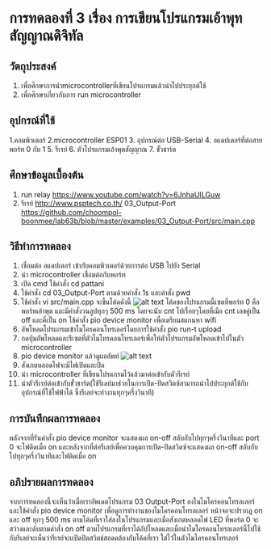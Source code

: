 # การทดลองที่ 3 เรื่อง การเขียนโปรแกรมเอ้าพุทสัญญาณดิจิทัล
## วัตถุประสงค์
1. เพื่อศึกษาการนำmicrocontrollerที่เขียนโปรแกรมแล้วนำไปประยุกต์ใช้
2. เพื่อศึกษาเกี่ยวกับการ run microcontroller
## อุปกรณ์ที่ใช้
1.คอมพิวเตอร์
2.microcontroller ESP01
3. อุปกรณ์ต่อ USB-Serial
4. อแดปเตอร์ที่ต่อสายพอร์ท 0 กับ 1
5. รีเรย์
6. ตัวโปรแกรมเอ้าพุตสัญญาณ
7. ขั้วชาร์ต
## ศึกษาข้อมูลเบื้องต้น
1. run relay https://www.youtube.com/watch?v=6JnhaUILGuw
2. รีเรย์ http://www.psptech.co.th/
03_Output-Port https://github.com/choompol-boonmee/lab63b/blob/master/examples/03_Output-Port/src/main.cpp
## วิธีทำการทดลอง
1. เชื่อมต่อ อแดปเตอร์ เข้ากับคอมพิวเตอร์ด้วยการต่อ USB ไปยัง Serial
2. นำ microcontroller เชื่อมต่อกับพอร์ท
3. เปิด cmd ใช้คำสั่ง cd pattani
4. ใช้คำสั่ง cd 03_Output-Port ตามด้วยคำสั่ง 1s และคำสั่ง pwd
5. ใช้คำสั่ง vi src/main.cpp จะขึ้นโค้ดดังนี้
![alt text](https://cdn.discordapp.com/attachments/823124660014940180/824293373791174778/Screenshot_2021-03-24_214700.jpg)
โค้ดของโปรแกรมนี้เซตที่พอร์ท 0 คือ พอร์ทเอ้าพุต และมีคำสั่งวนลูปทุกๆ 500 ms โดยจะนับ cnt ไปเรื่อยๆโดยที่เมือ cnt เลขคู่เป็น off และคี่เป็น on ใช้คำสั่ง pio device monitor เพื่อเตรียมสแกนหา wifi
6. อัพโหลดโปรแกรมเข้าไมโครคอนโทรเลอร์โดยการใช้คำสั่ง pio run-t upload
7. กดปุ่มอัพโหลดและรีเซตที่ตัวไมโทรคอนโทรเลอร์เพื่อให้ตัวโปรแกรมอัพโหลดเข้าไปในตัว microcontroller
8. pio device monitor แล้วดูผลลัพท์
![alt text](https://cdn.discordapp.com/attachments/663373978848591875/824231048232697906/112264361-5c3d2100-8ca3-11eb-8945-d37c9caffd7d.png)
9.  สังเกตหลอดไฟจะมีไฟเปิดและปิด
10. นำ microcontroller ที่เขียนโปรแกรมไว้แล้วมาต่อเข้ากับตัวรีเรย์
11. นำตัวรีเรย์ต่อเข้ากับขั้วชาร์ต(ใช้รีเลย์มาช่วยในการเปิด-ปิดสวิตซ์สามารถนำไปประยุกต์ใช้กับอุปกรณ์ที่ใช้ไฟฟ้าได้ ซึ่งรีเลย์จะทำงานทุกๆครึ่งวินาที)
## การบันทึกผลการทดลอง
หลังจากที่รันคำสั่ง
 pio device monitor จะแสดงผล on-off สลับกับไปทุกๆครึ่งวินาทีและ port 0 จะไฟติดเมื่อ on และหลังจากที่ต่อรีเลย์เพื่อควบคุมการเปิด-ปิดสวิตซ์จะแสดงผล on-off สลับกับไปทุกๆครึ่งวินาทีและไฟติดเมื่อ on
 ## อภิปรายผลการทดลอง
 จากการทดลองนี้จะเห็นว่าเมื่อเราอัพเดตโปรแกรม 03 Output-Port ลงในไมโครคอนโทรลเลอร์และใช้คำสั่ง pio device monitor เพื่อดูการทำงานของไมโครคอนโทรลเลอร์ หน้าจอจะปรากฎ on และ off ทุกๆ 500 ms ตามโค้ดที่เราใส่ลงในโปรแกรมและเมื่อสังเกตหลอดไฟ LED ที่พอร์ต 0 จะสว่างและดับตามคำสั่ง on off ตามโปรแกรมที่เราได้อัปโหลดและเมื่อนำไมโครคอนโทรลเลอร์นี้ไปใช้กับรีเลย์จะเห็นว่ารีเรย์จะเเปิดปิดสวิตช์สอดคล้องกับโค้ดที่เรา ใส่ไว้ในตัวไมโครคอนโทรเลอร์
